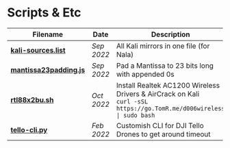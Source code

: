 # Scripts & Etc

| Filename                                         | Date       | Description                                                                                                            |
| ------------------------------------------------ | ---------- | ---------------------------------------------------------------------------------------------------------------------- |
| **[kali-sources.list](kali-sources.list)**       | _Sep 2022_ | All Kali mirrors in one file (for Nala)                                                                                |
| **[mantissa23padding.js](mantissa23padding.js)** | _Sep 2022_ | Pad a Mantissa to 23 bits long with appended 0s                                                                        |
| **[rtl88x2bu.sh](rtl88x2bu.sh)**                 | _Oct 2022_ | Install Realtek AC1200 Wireless Drivers & AirCrack on Kali<br>`curl -sSL https://go.TomR.me/d006wireless \| sudo bash` |
| **[tello-cli.py](tello-cli.py)**                 | _Feb 2022_ | Customish CLI for DJI Tello Drones to get around timeout                                                               |
